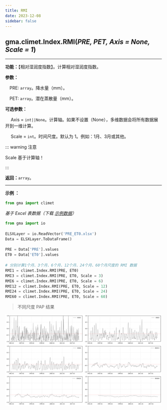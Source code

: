 ```yaml
---
title: RMI
date: 2023-12-08
sidebar: false
---
```


## gma.climet.Index.**RMI**(*PRE, PET, Axis = None, Scale = 1*) <Badge text="2.0.4 +"/>

---

**功能：**【相对湿润度指数】。计算相对湿润度指数。

**参数：**

&emsp;PRE: `array`。降水量（mm）。

&emsp;PET: `array`。潜在蒸散量（mm）。

**可选参数：**

&emsp; Axis = `int||None`。计算轴。如果不设置（None），多维数据会将所有数据展开到一维计算。

&emsp; Scale = `int`。时间尺度。默认为 1。例如：1月、3月或其他。

::: warning 注意

Scale 基于计算轴！

:::

**返回：**`array`。

---

**示例 ：**

```python
from gma import climet
```
*基于 Excel 表数据（下载 [示例数据](/climet/PRE_ET0.xlsx)）*
```python
from gma import io

ELSXLayer = io.ReadVector('PRE_ET0.xlsx')
Data = ELSXLayer.ToDataFrame()

PRE = Data['PRE'].values
ET0 = Data['ET0'].values

# 分别计算1个月、3个月、6个月、12个月、24个月、60个月尺度的 RMI 数据
RMI1 = climet.Index.RMI(PRE, ET0)
RMI3 = climet.Index.RMI(PRE, ET0, Scale = 3)
RMI6 = climet.Index.RMI(PRE, ET0, Scale = 6)
RMI12 = climet.Index.RMI(PRE, ET0, Scale = 12)
RMI24 = climet.Index.RMI(PRE, ET0, Scale = 24)
RMI60 = climet.Index.RMI(PRE, ET0, Scale = 60)
```
> 不同尺度 PAP 结果

![](/climet/RMIPlot.svg)

